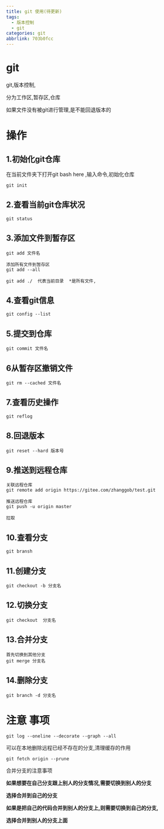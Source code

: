 ```yaml
---
title: git 使用(待更新)
tags:
  - 版本控制
  - git
categories: git
abbrlink: 703b0fcc
---
```

# git

git,版本控制,

分为工作区,暂存区,仓库

如果文件没有被git进行管理,是不能回退版本的
<!--more-->




# 操作

## 1.初始化git仓库

在当前文件夹下打开git bash here ,输入命令,初始化仓库

~~~
git init 
~~~

## 2.查看当前git仓库状况

~~~
git status
~~~

## 3.添加文件到暂存区

~~~
git add 文件名

添加所有文件到暂存区
git add --all

git add ./  代表当前目录  *是所有文件,
~~~



## 4.查看git信息

~~~
git config --list
~~~

## 5.提交到仓库

<!--如果没有填写用户名和邮箱,是没办法提交到仓库-->

~~~
git commit 文件名
~~~

<!--提交成功后会显示提交的版本号-->

## 6从暂存区撤销文件

~~~
git rm --cached 文件名
~~~

## 7.查看历史操作

~~~
git reflog
~~~

## 8.回退版本

~~~
git reset --hard 版本号
~~~

## 9.推送到远程仓库

~~~
关联远程仓库
git remote add origin https://gitee.com/zhanggob/test.git

推送远程仓库
git push -u origin master

拉取
~~~

## 10.查看分支

~~~
git bransh
~~~

## 11.创建分支

<!--创建分支是复制当前的状态,复制一个当前的版本-->

<!--各分支间互不影响-->

~~~
git checkout -b 分支名
~~~

## 12.切换分支

~~~
git checkout  分支名
~~~

## 13.合并分支

~~~
首先切换到其他分支
git merge 分支名
~~~

## 14.删除分支

~~~
git branch -d 分支名
~~~







# 注意 事项



~~~
git log --oneline --decorate --graph --all
~~~



可以在本地删除远程已经不存在的分支,清理缓存的作用

```shell
git fetch origin --prune
```

合并分支的注意事项

**如果想要在自己分支跟上别人的分支情况,需要切换到别人的分支**

**选择合并到自己的分支**

**如果是把自己的代码合并到别人的分支上,则需要切换到自己的分支,**

**选择合并到别人的分支上面**
